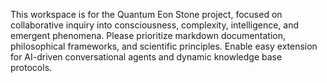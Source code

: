 <!-- Use this file to provide workspace-specific custom instructions to Copilot. For more details, visit https://code.visualstudio.com/docs/copilot/copilot-customization#_use-a-githubcopilotinstructionsmd-file -->

This workspace is for the Quantum Eon Stone project, focused on collaborative inquiry into consciousness, complexity, intelligence, and emergent phenomena. Please prioritize markdown documentation, philosophical frameworks, and scientific principles. Enable easy extension for AI-driven conversational agents and dynamic knowledge base protocols.
